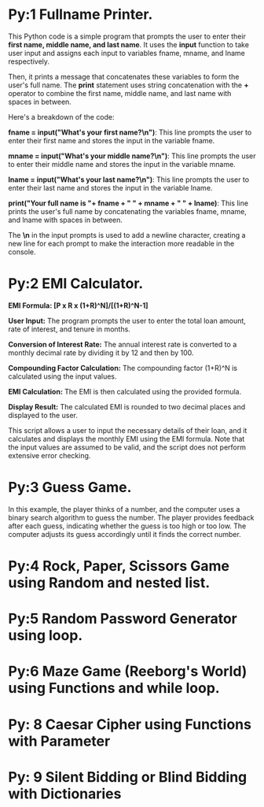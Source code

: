 # Py:1 Fullname Printer.

This Python code is a simple program that prompts the user to enter their **first name, middle name, and last name**. It uses the **input** function to take user input and assigns each input to variables fname, mname, and lname respectively.

Then, it prints a message that concatenates these variables to form the user's full name. The **print** statement uses string concatenation with the **+** operator to combine the first name, middle name, and last name with spaces in between.

Here's a breakdown of the code:

**fname = input("What's your first name?\n")**: This line prompts the user to enter their first name and stores the input in the variable fname.

**mname = input("What's your middle name?\n")**: This line prompts the user to enter their middle name and stores the input in the variable mname.

**lname = input("What's your last name?\n")**: This line prompts the user to enter their last name and stores the input in the variable lname.

**print("Your full name is "+ fname + " " + mname + " " + lname)**: This line prints the user's full name by concatenating the variables fname, mname, and lname with spaces in between.

The **\n** in the input prompts is used to add a newline character, creating a new line for each prompt to make the interaction more readable in the console.

# Py:2 EMI Calculator.
**EMI Formula: [P x R x (1+R)^N]/[(1+R)^N-1]**

**User Input:** The program prompts the user to enter the total loan amount, rate of interest, and tenure in months.

**Conversion of Interest Rate:** The annual interest rate is converted to a monthly decimal rate by dividing it by 12 and then by 100.

**Compounding Factor Calculation:** The compounding factor (1+R)^N is calculated using the input values.

**EMI Calculation:** The EMI is then calculated using the provided formula.

**Display Result:** The calculated EMI is rounded to two decimal places and displayed to the user.

This script allows a user to input the necessary details of their loan, and it calculates and displays the monthly EMI using the EMI formula. Note that the input values are assumed to be valid, and the script does not perform extensive error checking.

# Py:3 Guess Game.
In this example, the player thinks of a number, and the computer uses a binary search algorithm to guess the number. The player provides feedback after each guess, indicating whether the guess is too high or too low. The computer adjusts its guess accordingly until it finds the correct number.

# Py:4 Rock, Paper, Scissors Game using Random and nested list.
# Py:5 Random Password Generator using loop.
# Py:6 Maze Game (Reeborg's World) using Functions and while loop.
# Py: 8 Caesar Cipher using Functions with Parameter
# Py: 9 Silent Bidding or Blind Bidding with Dictionaries






